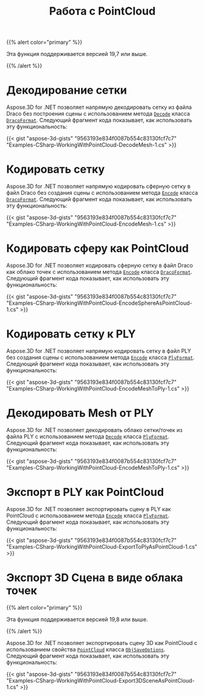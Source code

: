 ﻿---
title: Работа с PointCloud
type: docs
weight: 150
url: /ru/net/working-with-pointcloud/
description: Aspose.3D for .NET позволяет напрямую декодировать сетку из файла Draco без построения сцены с использованием метода Decode класса DracoFormat.
---
{{% alert color="primary" %}} 

Эта функция поддерживается версией 19,7 или выше.

{{% /alert %}} 
# **Декодирование сетки**
Aspose.3D for .NET позволяет напрямую декодировать сетку из файла Draco без построения сцены с использованием метода [`Decode`](https://reference.aspose.com/net/3d/aspose.threed.formats.dracoformat/decode/methods/1) класса [`DracoFormat`](https://reference.aspose.com/net/3d/aspose.threed.formats/dracoformat). Следующий фрагмент кода показывает, как использовать эту функциональность:



{{< gist "aspose-3d-gists" "9563193e834f0087b554c83130fcf7c7" "Examples-CSharp-WorkingWithPointCloud-DecodeMesh-1.cs" >}}
# **Кодировать сетку**
Aspose.3D for .NET позволяет напрямую кодировать сферную сетку в файл Draco без создания сцены с использованием метода [`Encode`](https://reference.aspose.com/net/3d/aspose.threed.formats.dracoformat/encode/methods/2) класса [`DracoFormat`](https://reference.aspose.com/net/3d/aspose.threed.formats/dracoformat). Следующий фрагмент кода показывает, как использовать эту функциональность:



{{< gist "aspose-3d-gists" "9563193e834f0087b554c83130fcf7c7" "Examples-CSharp-WorkingWithPointCloud-EncodeMesh-1.cs" >}}
# **Кодировать сферу как PointCloud**
Aspose.3D for .NET позволяет кодировать сферную сетку в файл Draco как облако точек с использованием метода [`Encode`](https://reference.aspose.com/net/3d/aspose.threed.formats.dracoformat/encode/methods/2) класса [`DracoFormat`](https://reference.aspose.com/net/3d/aspose.threed.formats/dracoformat). Следующий фрагмент кода показывает, как использовать эту функциональность:



{{< gist "aspose-3d-gists" "9563193e834f0087b554c83130fcf7c7" "Examples-CSharp-WorkingWithPointCloud-EncodeSphereAsPointCloud-1.cs" >}}
# **Кодировать сетку к PLY**
Aspose.3D for .NET позволяет напрямую кодировать сетку в файл PLY без создания сцены с использованием метода [`Encode`](https://reference.aspose.com/net/3d/aspose.threed.formats.plyformat/encode/methods/1) класса [`PlyFormat`](https://reference.aspose.com/net/3d/aspose.threed.formats/plyformat). Следующий фрагмент кода показывает, как использовать эту функциональность:



{{< gist "aspose-3d-gists" "9563193e834f0087b554c83130fcf7c7" "Examples-CSharp-WorkingWithPointCloud-EncodeMeshToPly-1.cs" >}}
# **Декодировать Mesh от PLY**
Aspose.3D for .NET позволяет декодировать облако сетки/точек из файла PLY с использованием метода [`Decode`](https://reference.aspose.com/net/3d/aspose.threed.formats.plyformat/decode/methods/1) класса [`PlyFormat`](https://reference.aspose.com/net/3d/aspose.threed.formats/plyformat). Следующий фрагмент кода показывает, как использовать эту функциональность:



{{< gist "aspose-3d-gists" "9563193e834f0087b554c83130fcf7c7" "Examples-CSharp-WorkingWithPointCloud-EncodeMeshToPly-1.cs" >}}
# **Экспорт в PLY как PointCloud**
Aspose.3D for .NET позволяет экспортировать сцену в PLY как PointCloud с использованием метода [`Encode`](https://reference.aspose.com/net/3d/aspose.threed.formats.plyformat/encode/methods/1) класса [`PlyFormat`](https://reference.aspose.com/net/3d/aspose.threed.formats/plyformat). Следующий фрагмент кода показывает, как использовать эту функциональность:



{{< gist "aspose-3d-gists" "9563193e834f0087b554c83130fcf7c7" "Examples-CSharp-WorkingWithPointCloud-ExportToPlyAsPointCloud-1.cs" >}}
# **Экспорт 3D Сцена в виде облака точек**
{{% alert color="primary" %}} 

Эта функция поддерживается версией 19,8 или выше.

{{% /alert %}} 

Aspose.3D for .NET позволяет экспортировать сцену 3D как PointCloud с использованием свойства [`PointCloud`](https://reference.aspose.com/net/3d/aspose.threed.formats/objsaveoptions/properties/pointcloud) класса [`ObjSaveOptions`](https://reference.aspose.com/net/3d/aspose.threed.formats/objsaveoptions). Следующий фрагмент кода показывает, как использовать эту функциональность:

{{< gist "aspose-3d-gists" "9563193e834f0087b554c83130fcf7c7" "Examples-CSharp-WorkingWithPointCloud-Export3DSceneAsPointCloud-1.cs" >}}
